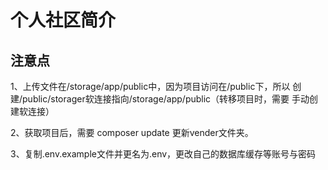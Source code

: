 
# 个人社区简介

## 注意点
1、上传文件在/storage/app/public中，因为项目访问在/public下，所以
创建/public/storager软连接指向/storage/app/public（转移项目时，需要
手动创建软连接）

2、获取项目后，需要 composer update 更新vender文件夹。

3、复制.env.example文件并更名为.env，更改自己的数据库缓存等账号与密码